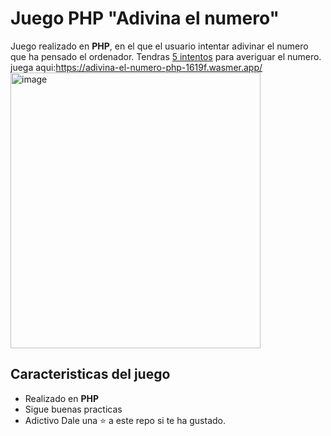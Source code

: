 # Juego PHP "Adivina el numero"
Juego realizado en **PHP**, en el que el usuario intentar adivinar el numero que ha pensado el ordenador.
Tendras <ins>5 intentos</ins> para averiguar el numero.
juega aqui:https://adivina-el-numero-php-1619f.wasmer.app/
<img width="400px" height="441" alt="image" src="https://github.com/user-attachments/assets/e424f5fd-54d4-4bbe-a08b-2422a0439324" />
## Caracteristicas del juego
* Realizado en **PHP**
* Sigue buenas practicas
* Adictivo
Dale una ⭐ a este repo si te ha gustado.
